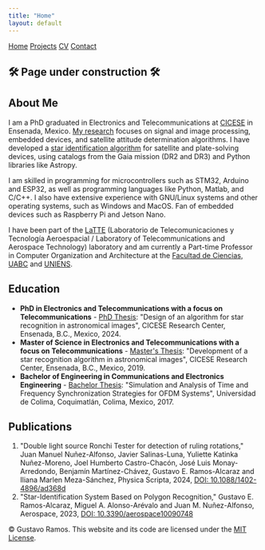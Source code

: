 ```yaml
---
title: "Home"
layout: default
---
```


<nav class="top-menu">
    <a href="./" class="menu-item">Home</a>
    <a href="./projects" class="menu-item">Projects</a>
    <a href="./cv" class="menu-item">CV</a>
    <a href="./contact" class="menu-item">Contact</a>
</nav>

## 🛠️ Page under construction 🛠️

## About Me
I am a PhD graduated in Electronics and Telecommunications at [CICESE](https://posgrados.cicese.mx) in Ensenada, Mexico. [My research](https://orcid.org/0000-0001-6387-4504) focuses on signal and image processing, embedded devices, and satellite attitude determination algorithms. I have developed a [star identification algorithm](https://doi.org/10.3390/aerospace10090748) for satellite and plate-solving devices, using catalogs from the Gaia mission (DR2 and DR3) and Python libraries like Astropy. 

I am skilled in programming for microcontrollers such as STM32, Arduino and ESP32, as well as programming languages like Python, Matlab, and C/C++. I also have extensive experience with GNU/Linux systems and other operating systems, such as Windows and MacOS. Fan of embedded devices such as Raspberry Pi and Jetson Nano.

I have been part of the [LaTTE](https://posgrados.cicese.mx/posgrado/laboratorio/62/8/2) (Laboratorio de Telecomunicaciones y Tecnología Aeroespacial / Laboratory of Telecommunications and Aerospace Technology) laboratory and am currently a Part-time Professor in Computer Organization and Architecture at the [Facultad de Ciencias, UABC](https://ciencias.ens.uabc.mx) and [UNIENS](https://universidaddeensenada.edu.mx). 

## Education
- **PhD in Electronics and Telecommunications with a focus on Telecommunications** - [PhD Thesis](http://cicese.repositorioinstitucional.mx/jspui/handle/1007/4161): "Design of an algorithm for star recognition in astronomical images", CICESE Research Center, Ensenada, B.C., Mexico, 2024.
- **Master of Science in Electronics and Telecommunications with a focus on Telecommunications** - [Master's Thesis](http://cicese.repositorioinstitucional.mx/jspui/handle/1007/3043): "Development of a star recognition algorithm in astronomical images", CICESE Research Center, Ensenada, B.C., Mexico, 2019.
- **Bachelor of Engineering in Communications and Electronics Engineering** - [Bachelor Thesis](https://drive.google.com/file/d/0BzshbjjcLOB7SVN1UG53bTM2T3c/view?resourcekey=0-9Ev2jk4JHAFqQ-kq89jTTQ): "Simulation and Analysis of Time and Frequency Synchronization Strategies for OFDM Systems", Universidad de Colima, Coquimatlán, Colima, Mexico, 2017.

## Publications
1. "Double light source Ronchi Tester for detection of ruling rotations," Juan Manuel Nuñez-Alfonso, Javier Salinas-Luna, Yuliette Katinka Nuñez-Moreno, Joel Humberto Castro-Chacón, José Luis Monay-Arredondo, Benjamín Martínez-Chávez, Gustavo E. Ramos-Alcaraz and Iliana Marlen Meza-Sánchez, Physica Scripta, 2024, [DOI: 10.1088/1402-4896/ad368d](https://iopscience.iop.org/article/10.1088/1402-4896/ad368d)
2. "Star-Identification System Based on Polygon Recognition," Gustavo E. Ramos-Alcaraz, Miguel A. Alonso-Arévalo and Juan M. Nuñez-Alfonso, Aerospace, 2023, [DOI: 10.3390/aerospace10090748](https://doi.org/10.3390/aerospace10090748)

<!-- Pie de página con información de licencia -->
<footer>
    <p>
        © Gustavo Ramos. This website and its code are licensed under the 
        <a href="/LICENSE" target="_blank">MIT License</a>.
    </p>
</footer>
